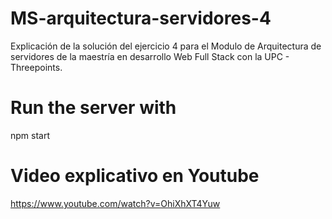 # MS-arquitectura-servidores-4
Explicación de la solución del ejercicio 4 para el Modulo de Arquitectura de servidores de la maestría en desarrollo Web Full Stack con la UPC - Threepoints.

# Run the server with
npm start

# Video explicativo en Youtube
https://www.youtube.com/watch?v=OhiXhXT4Yuw
